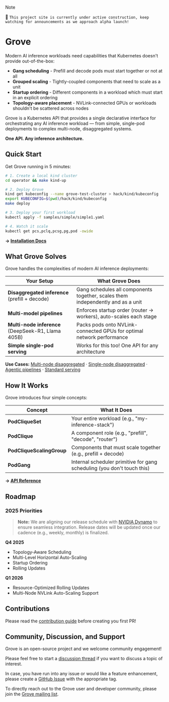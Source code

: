 > [!NOTE]
>
> :construction_worker: `This project site is currently under active construction, keep watching for announcements as we approach alpha launch!`

# Grove

Modern AI inference workloads need capabilities that Kubernetes doesn't provide out-of-the-box:

- **Gang scheduling** - Prefill and decode pods must start together or not at all
- **Grouped scaling** - Tightly-coupled components that need to scale as a unit
- **Startup ordering** - Different components in a workload which must start in an explicit ordering
- **Topology-aware placement** - NVLink-connected GPUs or workloads shouldn't be scattered across nodes

Grove is a Kubernetes API that provides a single declarative interface for orchestrating any AI inference workload — from simple, single-pod deployments to complex multi-node, disaggregated systems.

**One API. Any inference architecture.**

## Quick Start

Get Grove running in 5 minutes:

```bash
# 1. Create a local kind cluster
cd operator && make kind-up

# 2. Deploy Grove
kind get kubeconfig --name grove-test-cluster > hack/kind/kubeconfig
export KUBECONFIG=$(pwd)/hack/kind/kubeconfig
make deploy

# 3. Deploy your first workload
kubectl apply -f samples/simple/simple1.yaml

# 4. Watch it scale
kubectl get pcs,pclq,pcsg,pg,pod -owide
```

**→ [Installation Docs](docs/installation.md)**

## What Grove Solves

Grove handles the complexities of modern AI inference deployments:

| Your Setup | What Grove Does |
|------------|-----------------|
| **Disaggregated inference** (prefill + decode) | Gang schedules all components together, scales them independently and as a unit |
| **Multi-model pipelines** | Enforces startup order (router → workers), auto-scales each stage |
| **Multi-node inference** (DeepSeek-R1, Llama 405B) | Packs pods onto NVLink-connected GPUs for optimal network performance |
| **Simple single-pod serving** | Works for this too! One API for any architecture |

**Use Cases:** [Multi-node disaggregated](docs/assets/multinode-disaggregated.excalidraw.png) · [Single-node disaggregated](docs/assets/singlenode-disaggregated.excalidraw.png) · [Agentic pipelines](docs/assets/agentic-pipeline.excalidraw.png) · [Standard serving](docs/assets/singlenode-aggregated.excalidraw.png)

## How It Works

Grove introduces four simple concepts:

| Concept | What It Does |
|---------|--------------|
| **PodCliqueSet** | Your entire workload (e.g., "my-inference-stack") |
| **PodClique** | A component role (e.g., "prefill", "decode", "router") |
| **PodCliqueScalingGroup** | Components that must scale together (e.g., prefill + decode) |
| **PodGang** | Internal scheduler primitive for gang scheduling (you don't touch this) |

**→ [API Reference](docs/api-reference/operator-api.md)**

## Roadmap

### 2025 Priorities

> **Note:** We are aligning our release schedule with [NVIDIA Dynamo](https://github.com/ai-dynamo/dynamo) to ensure seamless integration. Release dates will be updated once our cadence (e.g., weekly, monthly) is finalized.

**Q4 2025**
- Topology-Aware Scheduling
- Multi-Level Horizontal Auto-Scaling
- Startup Ordering
- Rolling Updates

**Q1 2026**
- Resource-Optimized Rolling Updates
- Multi-Node NVLink Auto-Scaling Support

## Contributions

Please read the [contribution guide](CONTRIBUTING.md) before creating you first PR!

## Community, Discussion, and Support

Grove is an open-source project and we welcome community engagement!

Please feel free to start a [discussion thread](https://github.com/NVIDIA/grove/discussions) if you want to discuss a topic of interest.

In case, you have run into any issue or would like a feature enhancement, please create a [GitHub Issue](https://github.com/NVIDIA/grove/issues) with the appropriate tag.

To directly reach out to the Grove user and developer community, please join the [Grove mailing list](https://groups.google.com/g/grove-k8s).
